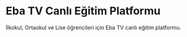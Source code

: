 # Eba TV Canlı Eğitim Platformu
 İlkokul, Ortaokul ve Lise öğrencileri için Eba TV canlı eğitim platformu.
